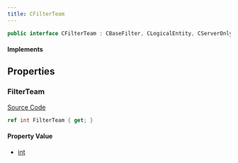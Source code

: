 ```yaml
---
title: CFilterTeam
---
```


```csharp
public interface CFilterTeam : CBaseFilter, CLogicalEntity, CServerOnlyEntity, CBaseEntity, CEntityInstance, ISchemaClass<CEntityInstance>, ISchemaClass<CBaseEntity>, ISchemaClass<CServerOnlyEntity>, ISchemaClass<CLogicalEntity>, ISchemaClass<CBaseFilter>, ISchemaClass<CFilterTeam>, ISchemaField, ISchemaClass, INativeHandle
```

#### Implements

## Properties

### FilterTeam

[Source Code](https://github.com/swiftly-solution/swiftlys2/blob/main/managed/src/SwiftlyS2.Generated/Schemas/Interfaces/CFilterTeam.cs#L17)

```csharp
ref int FilterTeam { get; }
```

#### Property Value

- [int](https://learn.microsoft.com/dotnet/api/system.int32)

